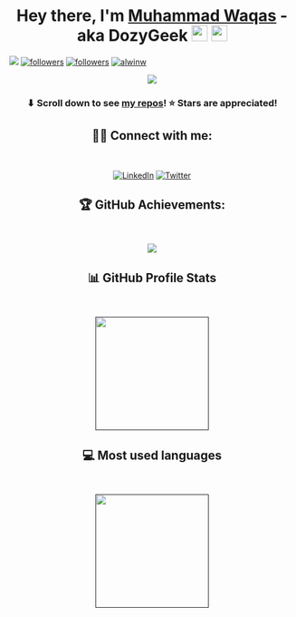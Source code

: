 <h1 align="center">Hey there, I'm <a href="https://www.linkedin.com/in/DozyGeek">Muhammad Waqas</a> - aka DozyGeek <img src="https://media.giphy.com/media/hvRJCLFzcasrR4ia7z/giphy.gif" width="28"> <img src="https://emojis.slackmojis.com/emojis/images/1531849430/4246/blob-sunglasses.gif?1531849430" width="28"/></h1>

![](https://komarev.com/ghpvc/?username=WaqasAzamKml&style=flat-square)
<a href="https://twitter.com/dozygeek"><img alt="followers" title="Follow me on Twitter" src="https://img.shields.io/twitter/follow/DozyGeek?logo=Twitter&style=flat-square"/></a>
<a href="https://github.com/WaqasAzamKml"><img alt="followers" title="Follow me on Github" src="https://img.shields.io/github/followers/WaqasAzamKml?logo=Github&style=flat-square"/></a>
<a href="https://github.com/WaqasAzamKml" target="_blank"><img alt="alwinw" src="https://badges.pufler.dev/visits/WaqasAzamKml/WaqasAzamKml?logo=GitHub&label=visits&color=success&logoColor=white&style=flat-square"/></a>

<p align="center">
  <a href="#">
    <img src="https://github-readme-streak-stats.herokuapp.com/?user=WaqasAzamKml&theme=dark"/>
  </a>
</p>

<h3 align="center">⬇ Scroll down to see <a href="https://github.com/WaqasAzamKml?tab=repositories">my repos</a>! ⭐ Stars are appreciated!</h3>

<h2 align="center"> 🙋‍♂️ Connect with me:</h2>
<br/>
<p align="center">
  <a href="https://www.linkedin.com/in/DozyGeek/"><img alt="LinkedIn" title="LinkedIn" src="https://img.shields.io/badge/-LinkedIn-0077B5?style=for-the-badge&logo=linkedin&logoColor=white"/></a>
  <a href="https://twitter.com/DozyGeek"><img alt="Twitter" title="Twitter" src="https://img.shields.io/badge/-Twitter-1DA1F2?style=for-the-badge&logo=twitter&logoColor=white"/></a>
</p>

<h2 align="center"> 🏆 GitHub Achievements:</h2>

<br/>

<p align="center">
<a href="#"><img src="https://github-profile-trophy.vercel.app/?username=WaqasAzamKml&row=1&theme=dracula"></a>
</p>


 <h2 align="center"> 📊 GitHub Profile Stats </h2>
  <br/>
  <p align="center">
<a href=""><img height="200px" src="https://github-readme-stats.vercel.app/api?username=WaqasAzamKml&show_icons=true&theme=darcula&count_private=true"/></a>
  </p>
  
  <h2 align="center">💻 Most used languages</h2>

  <br/>
  <p align="center">
  <a href=""><img height="200px" src="https://github-readme-stats.vercel.app/api/top-langs/?username=WaqasAzamKml&layout=compact&theme=darcula"/></a>
  </p>

<!--
**WaqasAzamKml/WaqasAzamKml** is a ✨ _special_ ✨ repository because its `README.md` (this file) appears on your GitHub profile.

Here are some ideas to get you started:

- 🔭 I’m currently working on ...
- 🌱 I’m currently learning ...
- 👯 I’m looking to collaborate on ...
- 🤔 I’m looking for help with ...
- 💬 Ask me about ...
- 📫 How to reach me: ...
- 😄 Pronouns: ...
- ⚡ Fun fact: ...
-->
